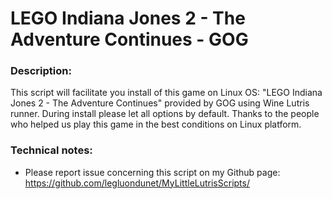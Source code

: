 # LEGO Indiana Jones 2 - The Adventure Continues - GOG

### Description:
This script will facilitate you install of this game on Linux OS:
"LEGO Indiana Jones 2 - The Adventure Continues"  provided by GOG using Wine Lutris runner.
During install please let all options by default.
Thanks to the people who helped us play this game in the best conditions on Linux platform.

### Technical notes:
- Please report issue concerning this script on my Github page:
https://github.com/legluondunet/MyLittleLutrisScripts/


